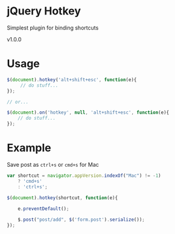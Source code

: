 jQuery Hotkey
=============

Simplest plugin for binding shortcuts

v1.0.0

Usage
=====

```js
$(document).hotkey('alt+shift+esc', function(e){
     // do stuff...
});

// or...

$(document).on('hotkey', null, 'alt+shift+esc', function(e){
    // do stuff...
});
```

Example
=======

Save post as ```ctrl+s``` or ```cmd+s``` for Mac

```js
var shortcut = navigator.appVersion.indexOf("Mac") != -1)
	? 'cmd+s'
	: 'ctrl+s';

$(document).hotkey(shortcut, function(e){
	
	e.preventDefault();

	$.post("post/add", $('form.post').serialize());
});
```